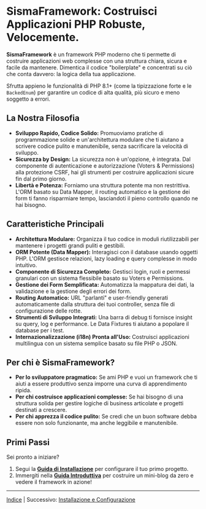 # SismaFramework: Costruisci Applicazioni PHP Robuste, Velocemente.

**SismaFramework** è un framework PHP moderno che ti permette di costruire applicazioni web complesse con una struttura chiara, sicura e facile da mantenere. Dimentica il codice "boilerplate" e concentrati su ciò che conta davvero: la logica della tua applicazione.

Sfrutta appieno le funzionalità di PHP 8.1+ (come la tipizzazione forte e le `BackedEnum`) per garantire un codice di alta qualità, più sicuro e meno soggetto a errori.

## La Nostra Filosofia

*   **Sviluppo Rapido, Codice Solido:** Promuoviamo pratiche di programmazione solide e un'architettura modulare che ti aiutano a scrivere codice pulito e manutenibile, senza sacrificare la velocità di sviluppo.
*   **Sicurezza by Design:** La sicurezza non è un'opzione, è integrata. Dal componente di autenticazione e autorizzazione (Voters & Permissions) alla protezione CSRF, hai gli strumenti per costruire applicazioni sicure fin dal primo giorno.
*   **Libertà e Potenza:** Forniamo una struttura potente ma non restrittiva. L'ORM basato su Data Mapper, il routing automatico e la gestione dei form ti fanno risparmiare tempo, lasciandoti il pieno controllo quando ne hai bisogno.

## Caratteristiche Principali

*   **Architettura Modulare:** Organizza il tuo codice in moduli riutilizzabili per mantenere i progetti grandi puliti e gestibili.
*   **ORM Potente (Data Mapper):** Interagisci con il database usando oggetti PHP. L'ORM gestisce relazioni, lazy loading e query complesse in modo intuitivo.
*   **Componente di Sicurezza Completo:** Gestisci login, ruoli e permessi granulari con un sistema flessibile basato su Voters e Permissions.
*   **Gestione dei Form Semplificata:** Automatizza la mappatura dei dati, la validazione e la gestione degli errori dei form.
*   **Routing Automatico:** URL "parlanti" e user-friendly generati automaticamente dalla struttura dei tuoi controller, senza file di configurazione delle rotte.
*   **Strumenti di Sviluppo Integrati:** Una barra di debug ti fornisce insight su query, log e performance. Le Data Fixtures ti aiutano a popolare il database per i test.
*   **Internazionalizzazione (i18n) Pronta all'Uso:** Costruisci applicazioni multilingua con un sistema semplice basato su file PHP o JSON.

## Per chi è SismaFramework?

*   **Per lo sviluppatore pragmatico:** Se ami PHP e vuoi un framework che ti aiuti a essere produttivo senza imporre una curva di apprendimento ripida.
*   **Per chi costruisce applicazioni complesse:** Se hai bisogno di una struttura solida per gestire logiche di business articolate e progetti destinati a crescere.
*   **Per chi apprezza il codice pulito:** Se credi che un buon software debba essere non solo funzionante, ma anche leggibile e manutenibile.

## Primi Passi

Sei pronto a iniziare?

1.  Segui la **[Guida di Installazione](installation.md)** per configurare il tuo primo progetto.
2.  Immergiti nella **[Guida Introduttiva](getting-started.md)** per costruire un mini-blog da zero e vedere il framework in azione!

---

[Indice](index.md) | Successivo: [Installazione e Configurazione](installation.md)
